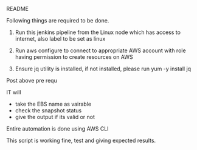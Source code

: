 README

Following things are required to be done.

1. Run this jenkins pipeline from the Linux node  which has access to internet, also label to be set as linux

2. Run aws configure to connect to appropriate AWS account with role having permission to create resources on AWS

3. Ensure jq utility is installed, if not installed, please run yum -y install jq


Post above pre requ



IT will 
 - take the EBS name as vairable
 - check the snapshot status
 - give the output if its valid or not


Entire automation is done using AWS CLI 



This script is working fine, test and giving expected results.